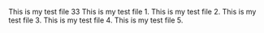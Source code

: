 This is my test file 33
This is my test file 1.
This is my test file 2.
This is my test file 3.
This is my test file 4.
This is my test file 5.

